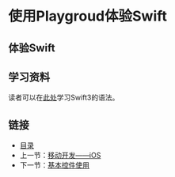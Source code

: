 # 使用Playgroud体验Swift

## 体验Swift

## 学习资料
读者可以在[此处](https://www.cnswift.org/about-swift)学习Swift3的语法。


## 链接
- [目录](directory.md)  
- 上一节：[移动开发——iOS](4.0.md)  
- 下一节：[基本控件使用](4.2.md)
